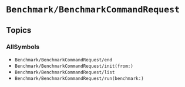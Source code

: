 # ``Benchmark/BenchmarkCommandRequest``

## Topics

### AllSymbols

- ``Benchmark/BenchmarkCommandRequest/end``
- ``Benchmark/BenchmarkCommandRequest/init(from:)``
- ``Benchmark/BenchmarkCommandRequest/list``
- ``Benchmark/BenchmarkCommandRequest/run(benchmark:)``

